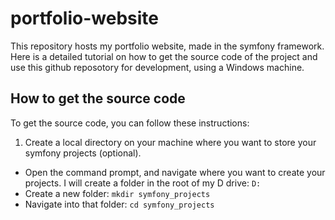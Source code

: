 # portfolio-website

This repository hosts my portfolio website, made in the symfony framework.
Here is a detailed tutorial on how to get the source code of the project and use this github reposotory for development, using a Windows machine.

## How to get the source code

To get the source code, you can follow these instructions:
1. Create a local directory on your machine where you want to store your symfony projects (optional).
* Open the command prompt, and navigate where you want to create your projects. I will create a folder in the root of my D drive: `D:`
* Create a new folder: `mkdir symfony_projects`
* Navigate into that folder: `cd symfony_projects`
